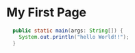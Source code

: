 # My First Page

```java
  public static main(args: String[]) {
    System.out.println("hello World!!");
  }
```
